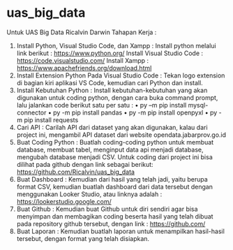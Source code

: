 # uas_big_data
Untuk UAS Big Data Ricalvin Darwin
Tahapan Kerja :
1.	Install Python, Visual Studio Code, dan Xampp :
Install python melalui link berikut : https://www.python.org/
Install Visual Studio Code : https://code.visualstudio.com/
Install Xampp : https://www.apachefriends.org/download.html
2.	Install Extension Python Pada Visual Studio Code : 
Tekan logo extension di bagian kiri aplikasi VS Code, kemudian cari Python dan install.
3.	Install Kebutuhan Python :
Install kebutuhan-kebutuhan yang akan digunakan untuk coding python, dengan cara buka command prompt, lalu jalankan code berikut satu per satu :
•	py –m pip install mysql-connector
•	py -m pip install pandas
•	py -m pip install openpyxl
•	py -m pip install requests
4.	Cari API :
Carilah API dari dataset yang akan digunakan, kalau dari project ini, mengambil API dataset dari website opendata.jabarprov.go.id
5.	Buat Coding Python :
Buatlah coding-coding python untuk membuat database, membuat tabel, menginput data api menjadi database, mengubah database menjadi CSV.
Untuk coding dari project ini bisa dilihat pada github dengan link sebagai berikut:
https://github.com/Ricalvin/uas_big_data
6.	Buat Dashboard :
Kemudian dari hasil yang telah jadi, yaitu berupa format CSV, kemudian buatlah dashboard dari data tersebut dengan menggunakan Looker Studio, atau linknya adalah : https://lookerstudio.google.com/
7.	Buat Github :
Kemudian buat Github untuk diri sendiri agar bisa menyimpan dan membagikan coding beserta hasil yang telah dibuat pada repository github tersebut, dengan link : https://github.com/
8.	Buat Laporan :
Kemudian buatlah laporan untuk menampilkan hasil-hasil tersebut, dengan format yang telah disiapkan.
